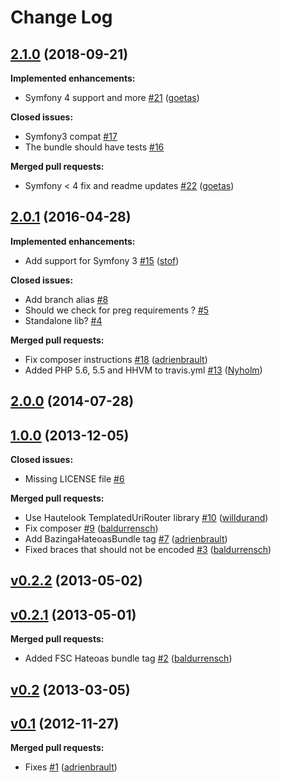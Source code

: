 # Change Log

## [2.1.0](https://github.com/hautelook/TemplatedUriBundle/tree/2.1.0) (2018-09-21)

**Implemented enhancements:**

- Symfony 4 support and more [\#21](https://github.com/hautelook/TemplatedUriBundle/pull/21) ([goetas](https://github.com/goetas))

**Closed issues:**

- Symfony3 compat [\#17](https://github.com/hautelook/TemplatedUriBundle/issues/17)
- The bundle should have tests [\#16](https://github.com/hautelook/TemplatedUriBundle/issues/16)

**Merged pull requests:**

- Symfony \< 4 fix and readme updates [\#22](https://github.com/hautelook/TemplatedUriBundle/pull/22) ([goetas](https://github.com/goetas))

## [2.0.1](https://github.com/hautelook/TemplatedUriBundle/tree/2.0.1) (2016-04-28)

**Implemented enhancements:**

- Add support for Symfony 3 [\#15](https://github.com/hautelook/TemplatedUriBundle/pull/15) ([stof](https://github.com/stof))

**Closed issues:**

- Add branch alias [\#8](https://github.com/hautelook/TemplatedUriBundle/issues/8)
- Should we check for preg requirements ? [\#5](https://github.com/hautelook/TemplatedUriBundle/issues/5)
- Standalone lib? [\#4](https://github.com/hautelook/TemplatedUriBundle/issues/4)

**Merged pull requests:**

- Fix composer instructions [\#18](https://github.com/hautelook/TemplatedUriBundle/pull/18) ([adrienbrault](https://github.com/adrienbrault))
- Added PHP 5.6, 5.5 and HHVM to travis.yml [\#13](https://github.com/hautelook/TemplatedUriBundle/pull/13) ([Nyholm](https://github.com/Nyholm))

## [2.0.0](https://github.com/hautelook/TemplatedUriBundle/tree/2.0.0) (2014-07-28)

## [1.0.0](https://github.com/hautelook/TemplatedUriBundle/tree/1.0.0) (2013-12-05)

**Closed issues:**

- Missing LICENSE file [\#6](https://github.com/hautelook/TemplatedUriBundle/issues/6)

**Merged pull requests:**

- Use Hautelook TemplatedUriRouter library [\#10](https://github.com/hautelook/TemplatedUriBundle/pull/10) ([willdurand](https://github.com/willdurand))
- Fix composer [\#9](https://github.com/hautelook/TemplatedUriBundle/pull/9) ([baldurrensch](https://github.com/baldurrensch))
- Add BazingaHateoasBundle tag [\#7](https://github.com/hautelook/TemplatedUriBundle/pull/7) ([adrienbrault](https://github.com/adrienbrault))
- Fixed braces that should not be encoded [\#3](https://github.com/hautelook/TemplatedUriBundle/pull/3) ([baldurrensch](https://github.com/baldurrensch))

## [v0.2.2](https://github.com/hautelook/TemplatedUriBundle/tree/v0.2.2) (2013-05-02)

## [v0.2.1](https://github.com/hautelook/TemplatedUriBundle/tree/v0.2.1) (2013-05-01)

**Merged pull requests:**

- Added FSC Hateoas bundle tag [\#2](https://github.com/hautelook/TemplatedUriBundle/pull/2) ([baldurrensch](https://github.com/baldurrensch))

## [v0.2](https://github.com/hautelook/TemplatedUriBundle/tree/v0.2) (2013-03-05)

## [v0.1](https://github.com/hautelook/TemplatedUriBundle/tree/v0.1) (2012-11-27)

**Merged pull requests:**

- Fixes [\#1](https://github.com/hautelook/TemplatedUriBundle/pull/1) ([adrienbrault](https://github.com/adrienbrault))
